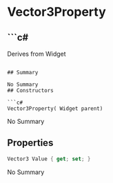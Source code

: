 # Vector3Property

## ```c#
Derives from Widget
```

## Summary

No Summary
## Constructors

```c#
Vector3Property( Widget parent) 
```
No Summary
## Properties

```c#
Vector3 Value { get; set; } 
```
No Summary
